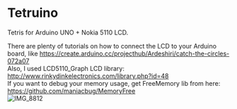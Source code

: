 # Tetruino
Tetris for Arduino UNO + Nokia 5110 LCD.

There are plenty of tutorials on how to connect the LCD to your Arduino board, like https://create.arduino.cc/projecthub/Ardeshiri/catch-the-circles-072a07
</br>Also, I used LCD5110_Graph LCD library: http://www.rinkydinkelectronics.com/library.php?id=48
</br>If you want to debug your memory usage, get FreeMemory lib from here: https://github.com/maniacbug/MemoryFree
</br>![IMG_8812](https://user-images.githubusercontent.com/13520824/148650332-6cb58f82-f26c-4420-b173-ccef16429fba.jpg)
